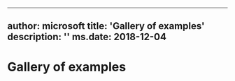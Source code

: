
---
author: microsoft
title: 'Gallery of examples'
description: ''
ms.date: 2018-12-04
---    
    



# Gallery of examples
